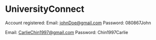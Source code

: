 # UniversityConnect
Account registered:
Email: johnDoe@gmail.com
Password: 080867John

Email: CarlieChin1997@gmail.com
Password: Chin1997Carlie